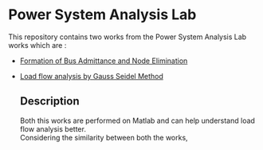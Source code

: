 # Power System Analysis Lab

This repository contains two works from the Power System Analysis Lab works which are : 
* [Formation of Bus Admittance and Node Elimination](https://github.com/Iftu119/PowerSystemLab/blob/main/1_BusAdmittance_Node_Elimination.m)
* [Load flow analysis by Gauss Seidel Method](https://github.com/Iftu119/PowerSystemLab/blob/main/2_Gauss_Seidel_based_Calculation.m)

  ## Description
  Both this works are performed on Matlab and can help understand load flow analysis better. <br>
  Considering the similarity between both the works, 

